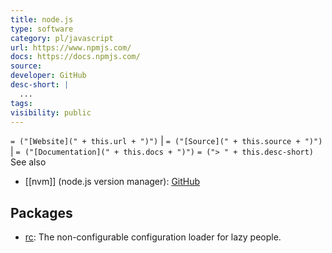 ```yaml
---
title: node.js
type: software
category: pl/javascript
url: https://www.npmjs.com/
docs: https://docs.npmjs.com/
source:
developer: GitHub
desc-short: |
  ...
tags:
visibility: public
---
```

`= ("[Website](" + this.url + ")")` |  `= ("[Source](" + this.source + ")")` | `= ("[Documentation](" + this.docs + ")")`
`= ("> " + this.desc-short)`
See also
- [[nvm]] (node.js version manager): [GitHub](https://github.com/nvm-sh/nvm)

## Packages
- [rc](https://www.npmjs.com/package/rc): The non-configurable configuration loader for lazy people.